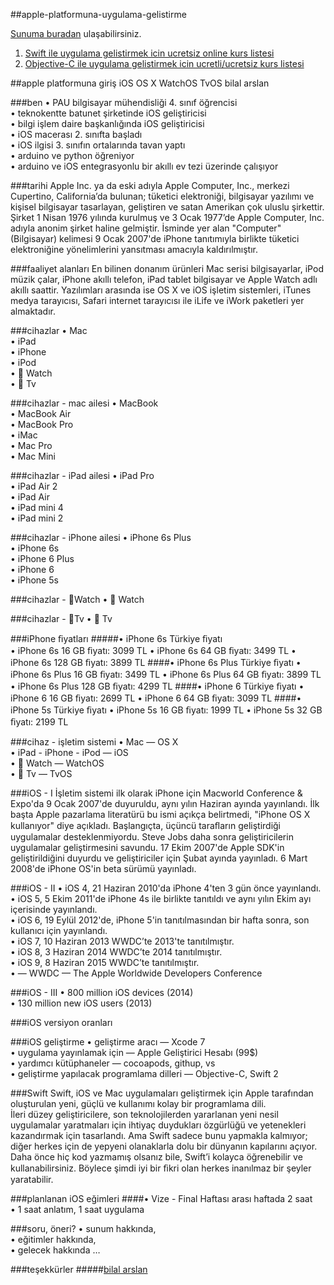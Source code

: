 ##apple-platformuna-uygulama-gelistirme

[Sunuma buradan](http://www.slideshare.net/BilalArslanAslan/apple-platformuna-uygulama-gelitirme) ulaşabilirsiniz.

1. [Swift ile uygulama gelistirmek icin ucretsiz online kurs listesi](http://www.hongkiat.com/blog/swift-programming-language/)
2. [Objective-C ile uygulama gelistirmek icin ucretli/ucretsiz kurs listesi](http://equallysimple.com/best-objective-c-ios-developer-video-tutorials-online/)

##apple platformuna giriş iOS OS X WatchOS TvOS
bilal arslan<br>

###ben
• PAU bilgisayar mühendisliği 4. sınıf öğrencisi<br>
• teknokentte batunet şirketinde iOS geliştiricisi<br>
• bilgi işlem daire başkanlığında iOS geliştiricisi<br>
• iOS macerası 2. sınıfta başladı<br>
• iOS ilgisi 3. sınıfın ortalarında tavan yaptı<br>
• arduino ve python öğreniyor<br>
• arduino ve iOS entegrasyonlu bir akıllı ev tezi üzerinde çalışıyor<br>

###tarihi
Apple Inc. ya da eski adıyla Apple Computer, Inc., merkezi Cupertino, California’da bulunan; tüketici elektroniği, bilgisayar yazılımı ve kişisel bilgisayar tasarlayan, geliştiren ve satan Amerikan çok uluslu şirkettir. Şirket 1 Nisan 1976 yılında kurulmuş ve 3 Ocak 1977’de Apple Computer, Inc. adıyla anonim şirket haline gelmiştir. İsminde yer alan "Computer" (Bilgisayar) kelimesi 9 Ocak 2007'de iPhone tanıtımıyla birlikte tüketici elektroniğine yönelimlerini yansıtması amacıyla kaldırılmıştır.<br>

###faaliyet alanları 
En bilinen donanım ürünleri Mac serisi bilgisayarlar, iPod müzik çalar, iPhone akıllı telefon, iPad tablet bilgisayar ve Apple Watch adlı akıllı saattir. Yazılımları arasında ise OS X ve iOS işletim sistemleri, iTunes medya tarayıcısı, Safari internet tarayıcısı ile iLife ve iWork paketleri yer almaktadır.<br>

###cihazlar 
• Mac<br>
• iPad<br>
• iPhone<br>
• iPod<br>
•  Watch<br>
•  Tv<br>

###cihazlar - mac ailesi 
• MacBook<br>
• MacBook Air<br>
• MacBook Pro<br>
• iMac<br>
• Mac Pro<br>
• Mac Mini<br>

###cihazlar - iPad ailesi 
• iPad Pro<br>
• iPad Air 2<br>
• iPad Air<br>
• iPad mini 4<br>
• iPad mini 2<br>

###cihazlar - iPhone ailesi 
• iPhone 6s Plus<br>
• iPhone 6s<br>
• iPhone 6 Plus<br>
• iPhone 6<br>
• iPhone 5s<br>

###cihazlar - Watch 
•  Watch<br>

###cihazlar - Tv 
•  Tv<br>

###iPhone ﬁyatları 
#####• iPhone 6s Türkiye ﬁyatı <br>
	• iPhone 6s 16 GB ﬁyatı: 3099 TL
	• iPhone 6s 64 GB ﬁyatı: 3499 TL
	• iPhone 6s 128 GB ﬁyatı: 3899 TL
####• iPhone 6s Plus Türkiye ﬁyatı
	• iPhone 6s Plus 16 GB ﬁyatı: 3499 TL 
	• iPhone 6s Plus 64 GB ﬁyatı: 3899 TL 
	• iPhone 6s Plus 128 GB ﬁyatı: 4299 TL 
####• iPhone 6 Türkiye ﬁyatı 
	• iPhone 6 16 GB ﬁyatı: 2699 TL 
	• iPhone 6 64 GB ﬁyatı: 3099 TL 
####• iPhone 5s Türkiye ﬁyatı 
	• iPhone 5s 16 GB ﬁyatı: 1999 TL 
	• iPhone 5s 32 GB ﬁyatı: 2199 TL
	
###cihaz - işletim sistemi 
• Mac — OS X<br>
• iPad - iPhone - iPod — iOS<br>
•  Watch — WatchOS<br>
•  Tv — TvOS<br>

###iOS - I 
İşletim sistemi ilk olarak iPhone için Macworld Conference & Expo'da 9 Ocak 2007'de duyuruldu, aynı yılın Haziran ayında yayınlandı. İlk başta Apple pazarlama literatürü bu ismi açıkça belirtmedi, "iPhone OS X kullanıyor" diye açıkladı. Başlangıçta, üçüncü taraﬂarın geliştirdiği uygulamalar desteklenmiyordu. Steve Jobs daha sonra geliştiricilerin uygulamalar geliştirmesini savundu. 17 Ekim 2007'de Apple SDK'in geliştirildiğini duyurdu ve geliştiriciler için Şubat ayında yayınladı. 6 Mart 2008'de iPhone OS'in beta sürümü yayınladı.<br>

###iOS - II 
• iOS 4, 21 Haziran 2010'da iPhone 4'ten 3 gün önce yayınlandı.<br>
• iOS 5, 5 Ekim 2011'de iPhone 4s ile birlikte tanıtıldı ve aynı yılın Ekim ayı içerisinde yayınlandı.<br>
• iOS 6, 19 Eylül 2012'de, iPhone 5'in tanıtılmasından bir hafta sonra, son kullanıcı için yayınlandı.<br>
• iOS 7, 10 Haziran 2013 WWDC’te 2013'te tanıtılmıştır.<br>
• iOS 8, 3 Haziran 2014 WWDC’te 2014 tanıtılmıştır.<br>
• iOS 9, 8 Haziran 2015 WWDC’te tanıtılmıştır.<br>
	• — WWDC — The Apple Worldwide Developers Conference<br>
	
###iOS - III 
• 800 million iOS devices (2014)<br>
• 130 million new iOS users (2013)<br>

###iOS versiyon oranları

###iOS geliştirme 
• geliştirme aracı — Xcode 7<br>
• uygulama yayınlamak için — Apple Geliştirici Hesabı (99$)<br>
• yardımcı kütüphaneler — cocoapods, githup, vs<br>
• geliştirme yapılacak programlama dilleri — Objective-C, Swift 2<br>

###Swift
Swift, iOS ve Mac uygulamaları geliştirmek için Apple tarafından oluşturulan yeni, güçlü ve kullanımı kolay bir programlama dili.<br>
İleri düzey geliştiricilere, son teknolojilerden yararlanan yeni nesil uygulamalar yaratmaları için ihtiyaç duydukları özgürlüğü ve yetenekleri kazandırmak için tasarlandı. Ama Swift sadece bunu yapmakla kalmıyor; diğer herkes için de yepyeni olanaklarla dolu bir dünyanın kapılarını açıyor. Daha önce hiç kod yazmamış olsanız bile, Swift’i kolayca öğrenebilir ve kullanabilirsiniz. Böylece şimdi iyi bir ﬁkri olan herkes inanılmaz bir şeyler yaratabilir.<br>

###planlanan iOS eğimleri
####• Vize - Final Haftası arası haftada 2 saat<br>
	• 1 saat anlatım, 1 saat uygulama
	
###soru, öneri? 
• sunum hakkında,<br>
• eğitimler hakkında,<br>
• gelecek hakkında …<br>

###teşekkürler 
#####[bilal arslan](http://bilalarslan.me)